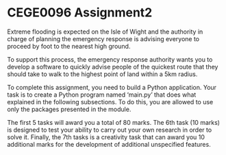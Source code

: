 # CEGE0096 Assignment2
Extreme flooding is expected on the Isle of Wight and the authority in charge of planning the emergency response is advising everyone to proceed by foot to
the nearest high ground.

To support this process, the emergency response authority wants you to develop a software to quickly advise people of the quickest route that they should take
to walk to the highest point of land within a 5km radius.

To complete this assignment, you need to build a Python application. Your task is to create a Python program named ‘main.py’ that does what explained
in the following subsections. To do this, you are allowed to use only the packages presented in the module.

The first 5 tasks will award you a total of 80 marks. The 6th task (10 marks) is designed to test your ability to carry out your own research in order to solve
it. Finally, the 7th tasks is a creativity task that can award you 10 additional marks for the development of additional unspecified features.


